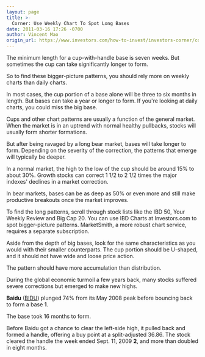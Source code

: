 ```yaml
---
layout: page
title: >-
  Corner: Use Weekly Chart To Spot Long Bases
date: 2011-03-16 17:26 -0700
author: Vincent Mao
origin_url: https://www.investors.com/how-to-invest/investors-corner/corner-use-weekly-chart-to-spot-long-bases/
---
```


The minimum length for a cup-with-handle base is seven weeks. But sometimes the cup can take significantly longer to form.

So to find these bigger-picture patterns, you should rely more on weekly charts than daily charts.

In most cases, the cup portion of a base alone will be three to six months in length. But bases can take a year or longer to form. If you're looking at daily charts, you could miss the big base.

Cups and other chart patterns are usually a function of the general market. When the market is in an uptrend with normal healthy pullbacks, stocks will usually form shorter formations.

But after being ravaged by a long bear market, bases will take longer to form. Depending on the severity of the correction, the patterns that emerge will typically be deeper.

In a normal market, the high to the low of the cup should be around 15% to about 30%. Growth stocks can correct 1 1/2 to 2 1/2 times the major indexes' declines in a market correction.

In bear markets, bases can be as deep as 50% or even more and still make productive breakouts once the market improves.

To find the long patterns, scroll through stock lists like the IBD 50, Your Weekly Review and Big Cap 20. You can use IBD Charts at Investors.com to spot bigger-picture patterns. MarketSmith, a more robust chart service, requires a separate subscription.

Aside from the depth of big bases, look for the same characteristics as you would with their smaller counterparts. The cup portion should be U-shaped, and it should not have wide and loose price action.

The pattern should have more accumulation than distribution.

During the global economic turmoil a few years back, many stocks suffered severe corrections but emerged to make new highs.

**Baidu** ([BIDU](https://research.investors.com/quote.aspx?symbol=BIDU)) plunged 74% from its May 2008 peak before bouncing back to form a base **1**.

The base took 16 months to form.

Before Baidu got a chance to clear the left-side high, it pulled back and formed a handle, offering a buy point at a split-adjusted 36.86. The stock cleared the handle the week ended Sept. 11, 2009 **2**, and more than doubled in eight months.
